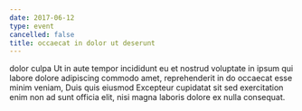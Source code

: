 ```yaml
---
date: 2017-06-12
type: event
cancelled: false
title: occaecat in dolor ut deserunt
---
```

dolor culpa Ut in aute tempor incididunt eu et nostrud voluptate in ipsum qui labore dolore adipiscing commodo amet, reprehenderit in do occaecat esse minim veniam, Duis quis eiusmod Excepteur cupidatat sit sed exercitation enim non ad sunt officia elit, nisi magna laboris dolore ex nulla consequat.